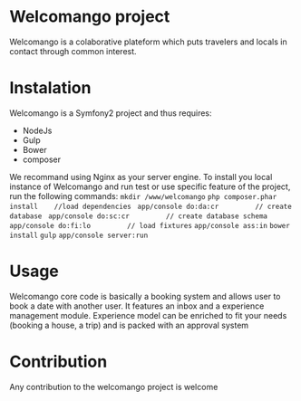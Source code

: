 Welcomango project
====

Welcomango is a colaborative plateform which puts travelers and locals in contact through common interest.

# Instalation

Welcomango is a Symfony2 project and thus requires:
* NodeJs
* Gulp
* Bower
* composer

We recommand using Nginx as your server engine.
To install you local instance of Welcomango and run test or use specific feature of the project, run the following commands:
`mkdir /www/welcomango`
`php composer.phar install    //load dependencies `
`app/console do:da:cr         // create database `
`app/console do:sc:cr         // create database schema`
`app/console do:fi:lo         // load fixtures`
`app/console ass:in`
`bower install`
`gulp`
`app/console server:run`

# Usage

Welcomango core code is basically a booking system and allows user to book a date with another user. It features an inbox and a experience management module. Experience model can be enriched to fit your needs (booking a house, a trip) and is packed with an approval system

# Contribution

Any contribution to the welcomango project is welcome 

